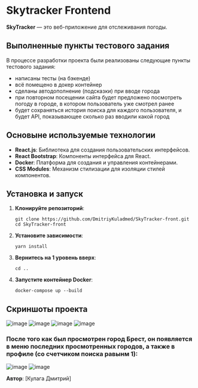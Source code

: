 # Skytracker Frontend

**SkyTracker** — это веб-приложение для отслеживания погоды.

## Выполненные пункты тестового задания

В процессе разработки проекта были реализованы следующие пункты тестового задания:
- написаны тесты (на бэкенде)
- всё помещено в докер контейнер
- сделаны автодополнение (подсказки) при вводе города
- при повторном посещении сайта будет предложено посмотреть погоду в городе, в котором пользователь уже смотрел ранее
- будет сохраняться история поиска для каждого пользователя, и будет API, показывающее сколько раз вводили какой город

## Основыне используемые технологии

- **React.js**: Библиотека для создания пользовательских интерфейсов.
- **React Bootstrap**: Компоненты интерфейса для React.
- **Docker**: Платформа для создания и управления контейнерами.
- **CSS Modules**: Механизм стилизации для изоляции стилей компонентов.

## Установка и запуск

1. **Клонируйте репозиторий**:

   ```
   git clone https://github.com/DmitriyKuladmed/SkyTracker-front.git
   cd SkyTracker-front
   ```

2. **Установите зависимости**:
   ```
   yarn install
   ```
   
4. **Вернитесь на 1 уровень вверх**:
   ```
   cd ..
   ```

5. **Запустите контейнер Docker**:
   ```
   docker-compose up --build
   ```

## Скриншоты проекта
![image](https://github.com/user-attachments/assets/7950642a-5ca1-4c5c-80a5-39b679c6c35f)
![image](https://github.com/user-attachments/assets/574ec629-2415-4b36-954f-2d5b3018c3c3)
![image](https://github.com/user-attachments/assets/2ad56841-ca30-4188-9e34-0eca55168c83)
![image](https://github.com/user-attachments/assets/00dffc99-1ee9-4b6a-856f-d339d9c5da06)

### После того как был просмотрен город Брест, он появляется в меню последних просмотренных городов, а также в профиле (со счетчиком поиска равынм 1):
![image](https://github.com/user-attachments/assets/d87da2e9-2feb-493c-851f-8ab77f840e7b)
![image](https://github.com/user-attachments/assets/6140a1af-96cc-4e08-9ed6-0b0ada854b81)



**Автор**: [Кулага Дмитрий]  
   
